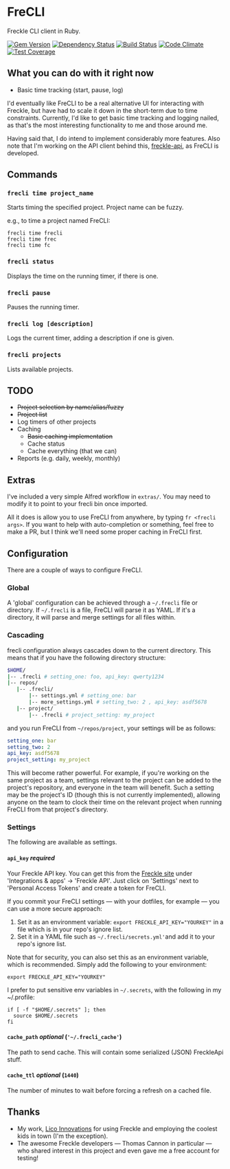 # FreCLI
Freckle CLI client in Ruby.

[![Gem Version](https://badge.fury.io/rb/frecli.svg)](https://badge.fury.io/rb/frecli)
[![Dependency Status](https://gemnasium.com/shkm/frecli.svg)](https://gemnasium.com/shkm/frecli)
[![Build Status](https://travis-ci.org/shkm/frecli.svg)](https://travis-ci.org/shkm/frecli)
[![Code Climate](https://codeclimate.com/github/shkm/frecli/badges/gpa.svg)](https://codeclimate.com/github/shkm/frecli)
[![Test Coverage](https://codeclimate.com/github/shkm/frecli/badges/coverage.svg)](https://codeclimate.com/github/shkm/frecli/coverage)

## What you can do with it right now

- Basic time tracking (start, pause, log)

I'd eventually like FreCLI to be a real alternative UI for interacting with Freckle, but have had to scale it down in the short-term due to time constraints. Currently, I'd like to get basic time tracking and logging nailed, as that's the most interesting functionality to me and those around me.

Having said that, I do intend to implement considerably more features. Also note that I'm working on the API client behind this, [freckle-api](https://github.com/shkm/freckle-api), as FreCLI is developed.


## Commands

### `frecli time project_name`

Starts timing the specified project. Project name can be fuzzy.

e.g., to time a project named FreCLI:

```
frecli time frecli
frecli time frec
frecli time fc
```

### `frecli status`

Displays the time on the running timer, if there is one.

### `frecli pause`

Pauses the running timer.

### `frecli log [description]`

Logs the current timer, adding a description if one is given.

### `frecli projects`

Lists available projects.


## TODO

- ~~Project selection by name/alias/fuzzy~~
- ~~Project list~~
- Log timers of other projects
- Caching
  - ~~Basic caching implementation~~
  - Cache status
  - Cache everything (that we can)
- Reports (e.g. daily, weekly, monthly)

## Extras
I've included a very simple Alfred workflow in `extras/`. You may need to modify it to point to your frecli bin once imported.

All it does is allow you to use FreCLI from anywhere, by typing `fr <frecli args>`. If you want to help with auto-completion or something, feel free to make a PR, but I think we'll need some proper caching in FreCLI first.

## Configuration

There are a couple of ways to configure FreCLI.

### Global

A 'global' configuration can be achieved through a `~/.frecli` file or directory. If `~/.frecli` is a file, FreCLI will parse it as YAML. If it's a directory, it will parse and merge settings for all files within.

### Cascading

frecli configuration always cascades down to the current directory. This means that if you have the following directory structure:

```bash
$HOME/
|-- .frecli # setting_one: foo, api_key: qwerty1234
|-- repos/
   |-- .frecli/
       |-- settings.yml # setting_one: bar
       |-- more_settings.yml # setting_two: 2 , api_key: asdf5678
   |-- project/
       |-- .frecli # project_setting: my_project

```

and you run FreCLI from `~/repos/project`, your settings will be as follows:

```yml
setting_one: bar
setting_two: 2
api_key: asdf5678
project_setting: my_project
```

This will become rather powerful. For example, if you're working on the same project as a team, settings relevant to the project can be added to the project's repository, and everyone in the team will benefit. Such a setting may be the project's ID (though this is not currently implemented), allowing anyone on the team to clock their time on the relevant project when running FreCLI from that project's directory.

### Settings

The following are available as settings.


#### `api_key` *required*
Your Freckle API key. You can get this from the [Freckle site](https://letsfreckle.com) under 'Integrations & apps' -> 'Freckle API'. Just click on 'Settings' next to 'Personal Access Tokens' and create a token for FreCLI.

If you commit your FreCLI settings — with your dotfiles, for example — you can use a more secure approach:

1. Set it as an environment variable: `export FRECKLE_API_KEY="YOURKEY"` in a file which is in your repo's ignore list.
2. Set it in a YAML file such as `~/.frecli/secrets.yml'`and add it to your repo's ignore list.

Note that for security, you can also set this as an environment variable, which is recommended. Simply add the following to your environment:

```
export FRECKLE_API_KEY="YOURKEY"
```

I prefer to put sensitive env variables in `~/.secrets`, with the following in my ~/.profile:
```
if [ -f "$HOME/.secrets" ]; then
  source $HOME/.secrets
fi

```

#### `cache_path` *optional* (`'~/.frecli_cache'`)
The path to send cache. This will contain some serialized (JSON) FreckleApi stuff.

#### `cache_ttl` *optional* (`1440`)
The number of minutes to wait before forcing a refresh on a cached file.

## Thanks
- My work, [Lico Innovations](http://lico.nl/) for using Freckle and employing the coolest kids in town (I'm the exception).
- The awesome Freckle developers — Thomas Cannon in particular — who shared interest in this project and even gave me a free account for testing!
